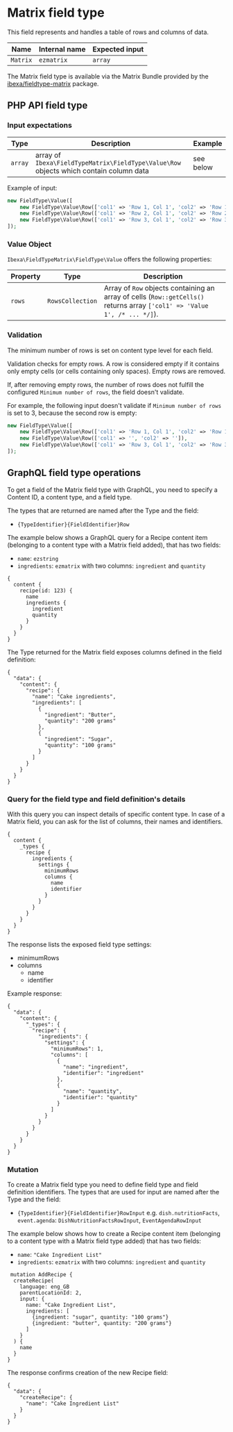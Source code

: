 # Matrix field type

This field represents and handles a table of rows and columns of data.

| Name     | Internal name | Expected input |
|----------|---------------|----------------|
| `Matrix` | `ezmatrix`    | `array`        |

The Matrix field type is available via the Matrix Bundle
provided by the [ibexa/fieldtype-matrix](https://github.com/ibexa/fieldtype-matrix) package.

## PHP API field type

### Input expectations

|Type|Description|Example|
|------|------|------|
|`array`|array of `Ibexa\FieldTypeMatrix\FieldType\Value\Row` objects which contain column data|see below|

Example of input:

```php
new FieldType\Value([
    new FieldType\Value\Row(['col1' => 'Row 1, Col 1', 'col2' => 'Row 1, Col 2']),
    new FieldType\Value\Row(['col1' => 'Row 2, Col 1', 'col2' => 'Row 2, Col 2']),
    new FieldType\Value\Row(['col1' => 'Row 3, Col 1', 'col2' => 'Row 3, Col 2']),
]);
```

### Value Object

`Ibexa\FieldTypeMatrix\FieldType\Value` offers the following properties:

|Property|Type|Description|
|------|------|------|
|`rows`|`RowsCollection`|Array of `Row` objects containing an array of cells (`Row::getCells()` returns array `['col1' => 'Value 1', /* ... */]`).|

### Validation

The minimum number of rows is set on content type level for each field.

Validation checks for empty rows. A row is considered empty if it contains only empty cells (or cells containing only spaces). Empty rows are removed.

If, after removing empty rows, the number of rows does not fulfill the configured `Minimum number of rows`, the field doesn't validate.

For example, the following input doesn't validate if `Minimum number of rows` is set to 3, because the second row is empty:

```php
new FieldType\Value([
    new FieldType\Value\Row(['col1' => 'Row 1, Col 1', 'col2' => 'Row 1, Col 2']),
    new FieldType\Value\Row(['col1' => '', 'col2' => '']),
    new FieldType\Value\Row(['col1' => 'Row 3, Col 1', 'col2' => 'Row 3, Col 2']),
]);
```

## GraphQL field type operations

To get a field of the Matrix field type with GraphQL, you need to specify a Content ID, a content type, and a field type.

The types that are returned are named after the Type and the field:

- `{TypeIdentifier}{FieldIdentifier}Row`

The example below shows a GraphQL query for a Recipe content item (belonging to a content type with a Matrix field added), that has two fields:

- `name`: `ezstring`
- `ingredients`: `ezmatrix` with two columns: `ingredient` and `quantity`

```
{
  content {
    recipe(id: 123) {
      name
      ingredients {
        ingredient
        quantity
      }
    }
  }
}
```

The Type returned for the Matrix field exposes columns defined in the field definition:

```
{
  "data": {
    "content": {
      "recipe": {
        "name": "Cake ingredients",
        "ingredients": [
          {
            "ingredient": "Butter",
            "quantity": "200 grams"
          },
          {
            "ingredient": "Sugar",
            "quantity": "100 grams"
          }
        ]
      }
    }
  }
}
```

### Query for the field type and field definition's details

With this query you can inspect details of specific content type. In case of a Matrix field, you can ask for the list of columns, their names and identifiers.

```
{
  content {
    _types {
      recipe {
        ingredients {
          settings {
            minimumRows
            columns {
              name
              identifier
            }
          }
        }
      }
    }
  }
}
```

The response lists the exposed field type settings:

- minimumRows
- columns
    - name
    - identifier

Example response:

```
{
  "data": {
    "content": {
      "_types": {
        "recipe": {
          "ingredients": {
            "settings": {
              "minimumRows": 1,
              "columns": [
                {
                  "name": "ingredient",
                  "identifier": "ingredient"
                },
                {
                  "name": "quantity",
                  "identifier": "quantity"
                }
              ]
            }
          }
        }
      }
    }
  }
}
```

### Mutation

To create a Matrix field type you need to define field type and field definition identifiers.
The types that are used for input are named after the Type and the field:

- `{TypeIdentifier}{FieldIdentifier}RowInput` e.g. `dish.nutritionFacts`, `event.agenda`: `DishNutritionFactsRowInput`, `EventAgendaRowInput`

The example below shows how to create a Recipe content item (belonging to a content type with a Matrix field type added) that has two fields:

- `name`: `"Cake Ingredient List"`
- `ingredients`: `ezmatrix` with two columns: `ingredient` and `quantity`

```
 mutation AddRecipe {
  createRecipe(
    language: eng_GB
    parentLocationId: 2,
    input: {
      name: "Cake Ingredient List",
      ingredients: [
        {ingredient: "sugar", quantity: "100 grams"}
        {ingredient: "butter", quantity: "200 grams"}
      ]
    }
  ) {
    name
  }
}
```

The response confirms creation of the new Recipe field:

```
{
  "data": {
    "createRecipe": {
      "name": "Cake Ingredient List"
    }
  }
}

```

